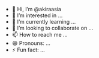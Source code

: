 - 👋 Hi, I’m @akiraasia
- 👀 I’m interested in ...
- 🌱 I’m currently learning ...
- 💞️ I’m looking to collaborate on ...
- 📫 How to reach me ...
- 😄 Pronouns: ...
- ⚡ Fun fact: ...

<!---
akiraasia/akiraasia is a ✨ special ✨ repository because its `README.md` (this file) appears on your GitHub profile.
You can click the Preview link to take a look at your changes.
--->
